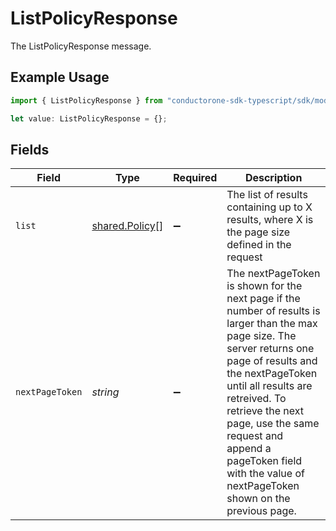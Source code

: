 # ListPolicyResponse

The ListPolicyResponse message.

## Example Usage

```typescript
import { ListPolicyResponse } from "conductorone-sdk-typescript/sdk/models/shared";

let value: ListPolicyResponse = {};
```

## Fields

| Field                                                                                                                                                                                                                                                                                                                                          | Type                                                                                                                                                                                                                                                                                                                                           | Required                                                                                                                                                                                                                                                                                                                                       | Description                                                                                                                                                                                                                                                                                                                                    |
| ---------------------------------------------------------------------------------------------------------------------------------------------------------------------------------------------------------------------------------------------------------------------------------------------------------------------------------------------- | ---------------------------------------------------------------------------------------------------------------------------------------------------------------------------------------------------------------------------------------------------------------------------------------------------------------------------------------------- | ---------------------------------------------------------------------------------------------------------------------------------------------------------------------------------------------------------------------------------------------------------------------------------------------------------------------------------------------- | ---------------------------------------------------------------------------------------------------------------------------------------------------------------------------------------------------------------------------------------------------------------------------------------------------------------------------------------------- |
| `list`                                                                                                                                                                                                                                                                                                                                         | [shared.Policy](../../../sdk/models/shared/policy.md)[]                                                                                                                                                                                                                                                                                        | :heavy_minus_sign:                                                                                                                                                                                                                                                                                                                             | The list of results containing up to X results, where X is the page size defined in the request                                                                                                                                                                                                                                                |
| `nextPageToken`                                                                                                                                                                                                                                                                                                                                | *string*                                                                                                                                                                                                                                                                                                                                       | :heavy_minus_sign:                                                                                                                                                                                                                                                                                                                             | The nextPageToken is shown for the next page if the number of results is larger than the max page size. The server returns one page of results and the nextPageToken until all results are retreived. To retrieve the next page, use the same request and append a pageToken field with the value of nextPageToken shown on the previous page. |